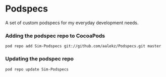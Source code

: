 Podspecs
========

A set of custom podspecs for my everyday development needs.

### Adding the podspec repo to CocoaPods

```
pod repo add Sim-Podspecs git://github.com/aalekz/Podspecs.git master
```

### Updating the podspec repo

```
pod repo update Sim-Podspecs
```
